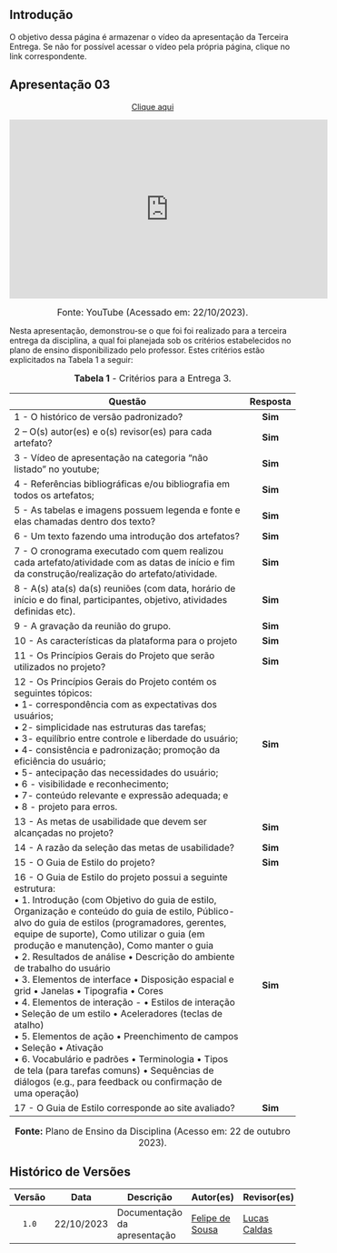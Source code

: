 ## Introdução

O objetivo dessa página é armazenar o vídeo da apresentação da Terceira Entrega. Se não for possível acessar o vídeo pela própria página, clique no link correspondente.

## Apresentação 03

<p style="text-align: center"><a href="https://youtu.be/QzHjqCXLBBQ" target="blanket">Clique aqui</a></p>

<p style="text-align: center"><iframe width="560" height="315" src="https://www.youtube.com/embed/QzHjqCXLBBQ?si=Ey3b-UALxvyePGzO" title="YouTube video player" frameborder="0" allow="accelerometer; autoplay; clipboard-write; encrypted-media; gyroscope; picture-in-picture; web-share" allowfullscreen></iframe></p>

<font size="3"><p style="text-align: center">Fonte: YouTube (Acessado em: 22/10/2023).</p></font>

Nesta apresentação, demonstrou-se o que foi foi realizado para a terceira entrega da disciplina, a qual foi planejada sob os critérios estabelecidos no plano de ensino disponibilizado pelo professor. Estes critérios estão explicitados na Tabela 1 a seguir:


<font size="3"><p style="text-align: center"><b>Tabela 1</b> - Critérios para a Entrega 3.</p></font>

| Questão | Resposta |
|---|:---:|
|1 - O histórico de versão padronizado?|**Sim** |
|2 – O(s) autor(es) e o(s) revisor(es) para cada artefato?|**Sim** |
|3 - Vídeo de apresentação na categoria “não listado” no youtube;|**Sim** |
|4 - Referências bibliográficas e/ou bibliografia em todos os artefatos;|**Sim** |
|5 - As tabelas e imagens possuem legenda e fonte e elas chamadas dentro dos texto?|**Sim** |
|6 - Um texto fazendo uma introdução dos artefatos?|**Sim** |
|7 - O cronograma executado com quem realizou cada artefato/atividade com as datas de início e fim da construção/realização do artefato/atividade.|**Sim** |
|8 - A(s) ata(s) da(s) reuniões (com data, horário de início e do final, participantes, objetivo, atividades definidas etc).|**Sim** |
|9 - A gravação da reunião do grupo.|**Sim** |
|10 - As características da plataforma para o projeto|**Sim** |
|11 - Os Princípios Gerais do Projeto que serão utilizados no projeto?|**Sim** |
|12 - Os Princípios Gerais do Projeto contém os seguintes tópicos: </br> • 1- correspondência com as expectativas dos usuários; </br>• 2- simplicidade nas estruturas das tarefas;</br>• 3- equilíbrio entre controle e liberdade do usuário;</br>• 4- consistência e padronização; promoção da eficiência do usuário;</br>• 5- antecipação das necessidades do usuário;</br>• 6 - visibilidade e reconhecimento;</br>• 7- conteúdo relevante e expressão adequada; e</br>• 8 - projeto para erros.|**Sim** |
|13 - As metas de usabilidade que devem ser alcançadas no projeto?|**Sim** |
|14 - A razão da seleção das metas de usabilidade?|**Sim** |
|15 - O Guia de Estilo do projeto?|**Sim** |
|16 - O Guia de Estilo do projeto possui a seguinte estrutura:</br>• 1. Introdução (com Objetivo do guia de estilo, Organização e conteúdo do guia de estilo, Público-alvo do guia de estilos (programadores, gerentes, equipe de suporte), Como utilizar o guia (em produção e manutenção), Como manter o guia </br>• 2. Resultados de análise • Descrição do ambiente de trabalho do usuário </br>• 3. Elementos de interface • Disposição espacial e grid • Janelas • Tipografia • Cores </br>• 4. Elementos de interação - • Estilos de interação • Seleção de um estilo • Aceleradores (teclas de atalho) </br>• 5. Elementos de ação • Preenchimento de campos • Seleção • Ativação </br>• 6. Vocabulário e padrões • Terminologia • Tipos de tela (para tarefas comuns) • Sequências de diálogos (e.g., para feedback ou confirmação de uma operação)|**Sim** |
|17 - O Guia de Estilo corresponde ao site avaliado?|**Sim** |

<font size="3"><p style="text-align: center"><b>Fonte:</b> Plano de Ensino da Disciplina (Acesso em: 22 de outubro 2023).</p></font>

## Histórico de Versões

| Versão | Data       | Descrição                    | Autor(es)                                     | Revisor(es) |
| :------: | :----------: | ---------------------------- | --------------------------------------------- | ----------- |
| `1.0`    | 22/10/2023 | Documentação da apresentação | [Felipe de Sousa](https://github.com/fsousac) | [Lucas Caldas](https://github.com/lucascaldasb)
